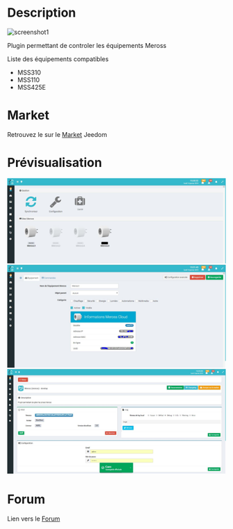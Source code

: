 # Description
![screenshot1](../images/meross_icon.png)

Plugin permettant de controler les équipements Meross

Liste des équipements compatibles
- MSS310
- MSS110
- MSS425E

# Market

Retrouvez le sur le [Market](https://www.jeedom.com/market/index.php?v=d&p=market&type=plugin&&name=Plugin) Jeedom


# Prévisualisation

![screenshot2](../images/meross1.jpg)
![screenshot3](../images/meross2.jpg)
![screenshot4](../images/meross3.jpg)

# Forum

Lien vers le [Forum](https://www.nextdom.org/forum/plugins-nextdom/plugin-meross)
